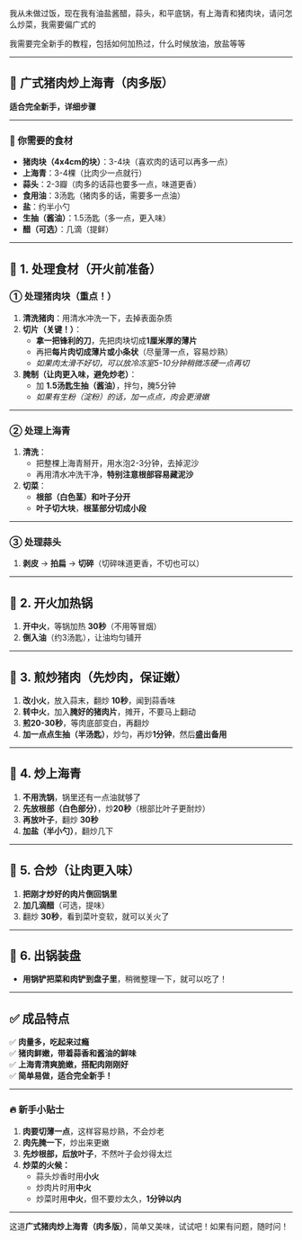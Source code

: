 我从未做过饭，现在我有油盐酱醋，蒜头，和平底锅，有上海青和猪肉块，请问怎么炒菜，我需要偏广式的

我需要完全新手的教程，包括如何加热过，什么时候放油，放盐等等

---

## **🍳 广式猪肉炒上海青（肉多版）**
**适合完全新手，详细步骤**  

---

### **🔹 你需要的食材**
- **猪肉块（4x4cm的块）**：3-4块（喜欢肉的话可以再多一点）  
- **上海青**：3-4棵（比肉少一点就行）  
- **蒜头**：2-3瓣（肉多的话蒜也要多一点，味道更香）  
- **食用油**：3汤匙（猪肉多的话，需要多一点油）  
- **盐**：约半小勺  
- **生抽（酱油）**：1.5汤匙（多一点，更入味）  
- **醋（可选）**：几滴（提鲜）

---

## **📌 1. 处理食材（开火前准备）**

### **① 处理猪肉块（重点！）**
1. **清洗猪肉**：用清水冲洗一下，去掉表面杂质  
2. **切片（关键！）**：
   - **拿一把锋利的刀**，先把肉块切成**1厘米厚的薄片**  
   - 再把**每片肉切成薄片或小条状**（尽量薄一点，容易炒熟）  
   - *如果肉太滑不好切，可以放冷冻室5-10分钟稍微冻硬一点再切*  
3. **腌制（让肉更入味，避免炒老）**：
   - 加 **1.5汤匙生抽（酱油）**，拌匀，腌5分钟  
   - *如果有生粉（淀粉）的话，加一点点，肉会更滑嫩*  

---

### **② 处理上海青**
1. **清洗**：
   - 把整棵上海青掰开，用水泡2-3分钟，去掉泥沙  
   - 再用清水冲洗干净，**特别注意根部容易藏泥沙**  
2. **切菜**：
   - **根部（白色茎）和叶子分开**  
   - **叶子切大块**，**根茎部分切成小段**  

---

### **③ 处理蒜头**
1. **剥皮** → **拍扁** → **切碎**（切碎味道更香，不切也可以）  

---

## **📌 2. 开火加热锅**
1. **开中火**，等锅加热 **30秒**（不用等冒烟）  
2. **倒入油**（约3汤匙），让油均匀铺开  

---

## **📌 3. 煎炒猪肉（先炒肉，保证嫩）**
1. **改小火**，放入蒜末，翻炒 **10秒**，闻到蒜香味  
2. **转中火**，加入**腌好的猪肉片**，摊开，不要马上翻动  
3. **煎20-30秒**，等肉底部变白，再翻炒  
4. **加一点点生抽（半汤匙）**，炒匀，再炒**1分钟**，然后**盛出备用**  

---

## **📌 4. 炒上海青**
1. **不用洗锅**，锅里还有一点油就够了  
2. **先放根部（白色部分）**，炒**20秒**（根部比叶子更耐炒）  
3. **再放叶子**，翻炒 **30秒**  
4. **加盐（半小勺）**，翻炒几下  

---

## **📌 5. 合炒（让肉更入味）**
1. **把刚才炒好的肉片倒回锅里**  
2. **加几滴醋**（可选，提味）  
3. 翻炒 **30秒**，看到菜叶变软，就可以关火了  

---

## **📌 6. 出锅装盘**
- **用锅铲把菜和肉铲到盘子里**，稍微整理一下，就可以吃了！  

---

## **✅ 成品特点**
✅ **肉量多，吃起来过瘾**  
✅ **猪肉鲜嫩，带着蒜香和酱油的鲜味**  
✅ **上海青清爽脆嫩，搭配肉刚刚好**  
✅ **简单易做，适合完全新手！**

---

### **🔥 新手小贴士**
1. **肉要切薄一点**，这样容易炒熟，不会炒老  
2. **肉先腌一下**，炒出来更嫩  
3. **先炒根部，后放叶子**，不然叶子会炒得太烂  
4. **炒菜的火候：**
   - 蒜头炒香时用**小火**  
   - 炒肉片时用**中火**  
   - 炒菜时用**中火**，但不要炒太久，**1分钟以内**  

---

这道**广式猪肉炒上海青（肉多版）**，简单又美味，试试吧！如果有问题，随时问！